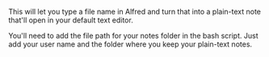 This will let you type a file name in Alfred and turn that into a plain-text note that'll open in your default text editor.

You'll need to add the file path for your notes folder in the bash script. Just add your user name and the folder where you keep your plain-text notes.